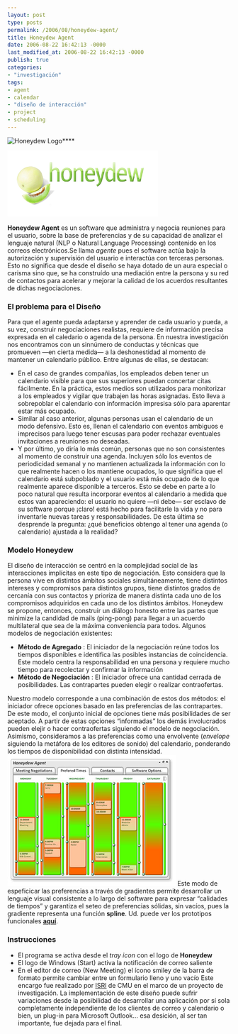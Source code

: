 ```yaml
---
layout: post
type: posts
permalink: /2006/08/honeydew-agent/
title: Honeydew Agent
date: 2006-08-22 16:42:13 -0000
last_modified_at: 2006-08-22 16:42:13 -0000
publish: true
categories:
- "investigación"
tags:
- agent
- calendar
- "diseño de interacción"
- project
- scheduling
---
```

![Honeydew Logo](http://web.archive.org/web/20061013125929//assets/uploads/2006/08/honeydew_logo_small.jpg)****

[![](/assets/uploads/2006/08/honeydew_logo_small1.png)](/assets/uploads/2006/08/honeydew_logo_small1.png)

**Honeydew Agent** es un software que administra y negocia reuniones para el usuario, sobre la base de preferencias y de su capacidad de analizar el lenguaje natural (NLP o Natural Language Processing) contenido en los correos electrónicos.Se llama _agente_ pues el software actúa bajo la autorización y supervisión del usuario e interactúa con terceras personas. Esto no significa que desde el diseño se haya dotado de un aura especial o carisma sino que, se ha construído una mediación entre la persona y su red de contactos para acelerar y mejorar la calidad de los acuerdos resultantes de dichas negociaciones.

### El problema para el Diseño

Para que el agente pueda adaptarse y aprender de cada usuario y pueda, a su vez, construir negociaciones realistas, requiere de información precisa expresada en el caledario o agenda de la persona. En nuestra investigación nos encontramos con un sinnúmero de conductas y técnicas que promueven —en cierta medida— a la deshonestidad al momento de mantener un calendario público. Entre algunas de ellas, se destacan:

* En el caso de grandes compañias, los empleados deben tener un calendario visible para que sus superiores puedan concertar citas fácilmente. En la práctica, estos medios son utilizados para monitorizar a los empleados y vigilar que trabajen las horas asignadas. Esto lleva a sobrepoblar el calendario con información impresisa sólo para aparentar estar más ocupado.
* Similar al caso anterior, algunas personas usan el calendario de un modo defensivo. Esto es, llenan el calendario con eventos ambiguos e imprecisos para luego tener escusas para poder rechazar eventuales invitaciones a reuniones no deseadas.
* Y por último, yo diría lo más común, personas que no son consistentes al momento de construir una agenda. Incluyen sólo los eventos de periodicidad semanal y no mantienen actualizada la información con lo que realmente hacen o los mantiene ocupados, lo que significa que el calendario está subpoblado y el usuario está más ocupado de lo que realmente aparece disponible a terceros. Esto se debe en parte a lo poco natural que resulta incorporar eventos al calendario a medida que estos van apareciendo: el usuario no quiere —ni debe— ser esclavo de su software porque ¡claro! está hecho para facilitarle la vida y no para inventarle nuevas tareas y responsabilidades. De esta última se desprende la pregunta: ¿qué beneficios obtengo al tener una agenda (o calendario) ajustada a la realidad?

### Modelo Honeydew

El diseño de interacción se centró en la complejidad social de las interacciones implícitas en este tipo de negociación. Esto considera que la persona vive en distintos ámbitos sociales simultáneamente, tiene distintos intereses y compromisos para distintos grupos, tiene distintos grados de cercanía con sus contactos y prioriza de manera distinta cada uno de los compromisos adquiridos en cada uno de los distintos ámbitos. Honeydew se propone, entonces, construir un diálogo honesto entre las partes que minimize la candidad de mails (ping-pong) para llegar a un acuerdo multilateral que sea de la máxima conveniencia para todos. Algunos modelos de negociación existentes:

* **Método de Agregado** : El iniciador de la negociación reúne todos los tiempos disponibles e identifica las posibles instancias de coincidencia. Este modelo centra la responsabilidad en una persona y requiere mucho tiempo para recolectar y confirmar la información
* **Método de Negociación** : El iniciador ofrece una cantidad cerrada de posibilidades. Las contrapartes pueden elegir o realizar contraofertas.

Nuestro modelo corresponde a una combinación de estos dos métodos: el iniciador ofrece opciones basado en las preferencias de las contrapartes. De este modo, el conjunto inicial de opciones tiene más posibilidades de ser aceptado. A partir de estas opciones “informadas” los demás involucrados pueden elejir o hacer contraofertas siguiendo el modelo de negociación. Asimismo, consideramos a las preferencias como una envolvente (_envelope_ siguiendo la metáfora de los editores de sonido) del calendario, ponderando los tiempos de disponibilidad con distinta intensidad. [![](/assets/uploads/2006/08/screenshot_preferences11.jpg)](/assets/uploads/2006/08/screenshot_preferences11.jpg) Este modo de espeficicar las preferencias a través de gradientes permite desarrollar un lenguaje visual consistente a lo largo del software para expresar “calidades de tiempos” y garantiza el seteo de preferencias sólidas, sin vacíos, pues la gradiente representa una función **spline**. Ud. puede ver los prototipos funcionales [**aquí**](http://web.archive.org/web/20061013125929/http://www.herbertspencer.net/projects/honeydew/).

### Instrucciones

* El programa se activa desde el _tray icon_ con el logo de **Honeydew**
* El logo de Windows (Start) activa la notificación de correo saliente
* En el editor de correo (New Meeting) el ícono smiley de la barra de formato permite cambiar entre un formulario lleno y uno vacío
Este encargo fue realizado por [ISRI](http://web.archive.org/web/20061013125929/http://www.isri.cmu.edu/index.jsp "Institute for Software Research International") de CMU en el marco de un proyecto de investigación. La implementación de este diseño puede sufrir variaciones desde la posibilidad de desarrollar una aplicación por sí sola completamente independiente de los clientes de correo y calendario o bien, un plug-in para Microsoft Outlook… esa desición, al ser tan importante, fue dejada para el final.
